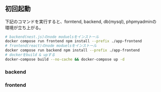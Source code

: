 # 

## 初回起動
下記のコマンドを実行すると、forntend, backend, db(mysql), phpmyadminの環境が立ち上がる。

```bash
# backend(nest.js)のnode moduelsをインストール
docker compose run frontend npm install --prefix ./app-frontend
# frontend(react)のnode moduelsをインストール
docker compose run backend npm install --prefix ./app-frontend
# dockerをbuild & upする
docker-compose build --no-cache && docker-compose up -d
```

### backend


### frontend